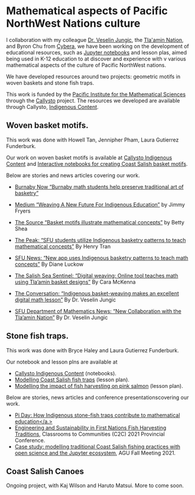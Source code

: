 # Mathematical aspects of Pacific NorthWest Nations culture

I collaboration with my colleague <a href="http://www.sfu.ca/~vjungic/">Dr. Veselin Jungic</a>, 
the <a href="https://www.tlaaminnation.com/">Tla'amin Nation</a>, and 
Byron Chu from <a href="https://www.cybera.ca/">Cybera</a>, we have been working
on the development of educational resources, such as <a href="https://jupyter.org/">Jupyter notebooks</a>
and lesson plas, aimed being used in K-12 education to at discover and experience with v
various mathematical aspects of the culture of Pacific NorthWest nations.

We have developed resources around two projects: geometric motifs in woven baskets and stone fish traps.

This work is funded by the <a href="https://pims.math.ca">Pacific Institute for the Mathematical Sciences</a>
through the <a href="https://www.callysto.ca/">Callysto</a> project. The resources we developed are available
through Callysto, <a href="https://www.callysto.ca/indigenous-content/">Indigenous Content</a>.

## Woven basket motifs.

This work was done with Howell Tan, Jennipher Pham, Laura Gutierrez Funderburk.

Our work on woven basket motifs is available at <a href="https://www.callysto.ca/indigenous-content/">Callysto Indigenous Content</a> and 
<a href="https://cchauve.github.io/Callysto-Salish-Baskets/">Interactive notebooks for creating Coast Salish basket motifs<a/>.

Below are stories and news articles covering our work.
- <a href="https://www.burnabynow.com/beta/news/burnaby-math-students-help-preserve-traditional-art-of-basketry-1.23575497" target="_blank">Burnaby Now “Burnaby math students help preserve traditional art of basketry”</a></p>
- <a href="https://medium.com/pims-math/weaving-a-new-future-for-indigenous-education-2962937cccaa" target="_blank">Medium “Weaving A New Future For Indigenous Education”</a> by Jimmy Fryers</p>
- <a href="http://thelasource.com/en/2019/02/04/basket-motifs-illustrate-mathematical-concepts/?fbclid=IwAR16TTjVB0kF2QmfGLyJ_83EWK-3bP-tM0TMdwr16ebvtVdgFqGqLY4nLDg" target="_blank">The Source “Basket motifs illustrate mathematical concepts”</a> by  Betty Shea</p>
- <a href="https://the-peak.ca/2019/01/sfu-students-utilize-indigenous-basketry-patterns-to-teach-mathematical-concepts/" target="_blank">The Peak: “SFU students utilize Indigenous basketry patterns to teach mathematical concepts”</a> By Henry Tran</p>
- <a href="http://www.sfu.ca/sfunews/stories/2018/12/math-students-help-preserve-and-promote-traditional-basketry.html" target="_blank">SFU News: “New app uses Indigenous basketry patterns to teach math concepts”</a>  By Diane Luckow</p>
- <a href="https://salishseasentinel.ca/2019/02/digital-weaving-online-tool-teaches-math-using-tlaamin-basket-designs/">The Salish Sea Sentinel: “Digital weaving: Online tool teaches math using Tla’amin basket designs”</a> By Cara McKenna</p>
- <a href="https://theconversation.com/indigenous-basket-weaving-makes-an-excellent-digital-math-lesson-110094" target="_blank">The Conversation: “Indigenous basket-weaving makes an excellent digital math lesson”</a>  By Dr. Veselin Jungic</p>
- <a href="https://www.sfu.ca/math/news---events/news-list/2018-news-stories/New-Collaboration-with-the-Tlaamin-Nation.html" target="_blank">SFU Department of Mathematics News: “New Collaboration with the Tla’amin Nation”</a> By Dr. Veselin Jungic</p>

## Stone fish traps.

This work was done with Bryce Haley and Laura Gutierrez Funderburk.

Our notebook and lesson plns are available at
- <a href="ttps://www.callysto.ca/indigenous-content/">Callysto Indigenous Content</a> (notebooks).
- <a href="https://www.callysto.ca/wp-content/uploads/2021/03/Callysto-Lesson-on-Modelling-Coast-Salish-Fish-Traps-new.pdf">Modelling Coast Salish fish traps</a> (lesson plan).
- <a href="https://www.callysto.ca/wp-content/uploads/2021/03/Callysto-Lesson-on-Modelling-the-Impact-of-Fish-Harvesting-new.pdf">Modelling the impact of fish harvesting on pink
  salmon</a> (lesson plan).

Below are stories, news articles and conference presentationscovering our work.
- <a href="https://www.sfu.ca/sfunews/stories/2021/03/pi-day--how-indigenous-stone-fish-traps-contribute-to-mathematic.html">Pi Day: How Indigenous stone-fish traps contribute to mathematical education</a.>
- <a href="https://c2c.ourconference.ca/index.php?Page=Workshop&code=WW7MME">Engineering and Sustainability in First Nations Fish Harvesting Traditions</a>, Classrooms to Communities (C2C) 2021 Provincial Conference.
- <a href="https://ui.adsabs.harvard.edu/abs/2021AGUFM.U51B..05G/abstract">Case study: modelling traditional Coast Salish fishing practices with open science and the Jupyter ecosystem</a>, AGU Fall Meeting 2021.

## Coast Salish Canoes

Ongoing project, with Kaj Wilson and Haruto Matsui. More to come soon.
